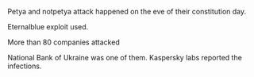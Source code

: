 Petya and notpetya  attack happened on the eve of their constitution day. 

Eternalblue exploit used.

More than 80 companies attacked

National Bank of Ukraine was one of them.
Kaspersky labs reported the infections.

